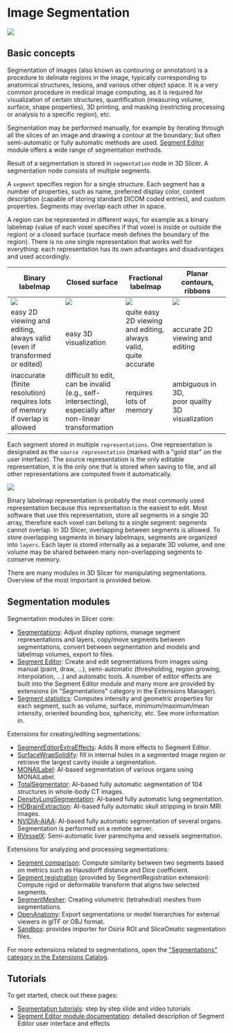 # Image Segmentation

![](https://github.com/Slicer/Slicer/releases/download/docs-resources/image_segmentation_views.png)

## Basic concepts

Segmentation of images (also known as contouring or annotation) is a procedure to delinate regions in the image, typically corresponding to anatomical structures, lesions, and various other object space.
It is a very common procedure in medical image computing, as it is required for visualization of certain structures, quantification (measuring volume, surface, shape properties), 3D printing, and masking (restricting processing or analysis to a specific region), etc.

Segmentation may be performed manually, for example by iterating through all the slices of an image and drawing a contour at the boundary; but often semi-automatic or fully automatic methods are used. [Segment Editor](modules/segmenteditor.md) module offers a wide range of segmentation methods.

Result of a segmentation is stored in `segmentation` node in 3D Slicer. A segmentation node consists of multiple segments.

A `segment` specifies region for a single structure. Each segment has a number of properties, such as name, preferred display color, content description (capable of storing standard DICOM coded entries), and custom properties. Segments may overlap each other in space.

A region can be represented in different ways, for example as a binary labelmap (value of each voxel specifies if that voxel is inside or outside the region) or a closed surface (surface mesh defines the boundary of the region). There is no one single representation that works well for everything: each representation has its own advantages and disadvantages and used accordingly.

| Binary labelmap                                                               | Closed surface                                                                                          | Fractional labelmap                                             | Planar contours, ribbons                       |
|-------------------------------------------------------------------------------|---------------------------------------------------------------------------------------------------------|-----------------------------------------------------------------|------------------------------------------------|
| ![](https://github.com/Slicer/Slicer/releases/download/docs-resources/image_segmentation_binary_labelmap.png)                                         | ![](https://github.com/Slicer/Slicer/releases/download/docs-resources/image_segmentation_closed_surface.png)                                                                    | ![](https://github.com/Slicer/Slicer/releases/download/docs-resources/image_segmentation_fractional_labelmap.png)                       | ![](https://github.com/Slicer/Slicer/releases/download/docs-resources/image_segmentation_planar_contour_ribbon.png)    |
| easy 2D viewing and editing, <br>always valid (even if<br>transformed or edited)     | easy 3D visualization                                                                                   | quite easy 2D viewing<br>and editing,<br>always valid,<br>quite accurate | accurate 2D viewing and editing                |
| inaccurate (finite resolution)<br>requires lots of memory<br>if overlap is allowed | difficult to edit,<br>can be invalid<br>(e.g., self-intersecting),<br>especially after non-linear<br>transformation | requires lots of memory                                         | ambiguous in 3D,<br>poor quality<br>3D visualization |

Each segment stored in multiple `representations`. One representation is designated as the `source representation` (marked with a "gold star" on the user interface). The source representation is the only editable representation, it is the only one that is stored when saving to file, and all other representations are computed from it automatically.

![](https://github.com/Slicer/Slicer/releases/download/docs-resources/image_segmentation_representations.png)

Binary labelmap representation is probably the most commonly used representation because this representation is the easiest to edit. Most software that use this representation, store all segments in a single 3D array, therefore each voxel can belong to a single segment: segments cannot overlap. In 3D Slicer, overlapping between segments is allowed. To store overlapping segments in binary labelmaps, segments are organized into `layers`. Each layer is stored internally as a separate 3D volume, and one volume may be shared between many non-overlapping segments to conserve memory.

There are many modules in 3D Slicer for manipulating segmentations. Overview of the most important is provided below.

## Segmentation modules

Segmentation modules in Slicer core:
- [Segmentations](modules/segmentations.md): Adjust display options, manage segment representations and layers, copy/move segments between segmentations, convert between segmentation and models and labelmap volumes, export to files.
- [Segment Editor](modules/segmenteditor.md): Create and edit segmentations from images using manual (paint, draw, ...), semi-automatic (thresholding, region growing, interpolation, ...) and automatic tools. A number of editor effects are built into the Segment Editor module and many more are provided by extensions (in "Segmentations" category in the Extensions Manager).
- [Segment statistics](modules/segmentstatistics.md): Computes intensity and geometric properties for each segment, such as volume, surface, minimum/maximum/mean intensity, oriented bounding box, sphericity, etc. See more information in.

Extensions for creating/editing segmentations:
- [SegmentEditorExtraEffects](https://github.com/lassoan/SlicerSegmentEditorExtraEffects): Adds 8 more effects to Segment Editor.
- [SurfaceWrapSolidify](https://github.com/sebastianandress/Slicer-SurfaceWrapSolidify): fill in internal holes in a segmented image region or retrieve the largest cavity inside a segmentation.
- [MONAILabel](https://github.com/Project-MONAI/MONAILabel/tree/main/plugins/slicer/MONAILabel): AI-based segmentation of various organs using MONAILabel.
- [TotalSegmentator](https://github.com/lassoan/SlicerTotalSegmentator): AI-based fully automatic segmentation of 104 structures in whole-body CT images.
- [DensityLungSegmentation](https://github.com/pzaffino/SlicerDensityLungSegmentation): AI-based fully automatic lung segmentation.
- [HDBrainExtraction](https://github.com/lassoan/SlicerHDBrainExtraction): AI-based fully automatic skull stripping in brain MRI images.
- [NVIDIA-AIAA](https://github.com/NVIDIA/ai-assisted-annotation-client/tree/master/slicer-plugin): AI-based fully automatic segmentation of several organs. Segmentation is performed on a remote server.
- [RVesselX](https://github.com/R-Vessel-X/SlicerRVXLiverSegmentation): Semi-automatic liver parenchyma and vessels segmentation.

Extensions for analyzing and processing segmentations:
- [Segment comparison](https://www.slicer.org/wiki/Documentation/Nightly/Modules/SegmentComparison): Compute similarity between two segments based on metrics such as Hausdorff distance and Dice coefficient.
- [Segment registration](https://github.com/SlicerRt/SegmentRegistration) (provided by SegmentRegistration extension):
Compute rigid or deformable transform that aligns two selected segments.
- [SegmentMesher](https://github.com/lassoan/SlicerSegmentMesher): Creating volumetric (tetrahedral) meshes from segmentations.
- [OpenAnatomy](https://github.com/PerkLab/SlicerOpenAnatomy): Export segmentations or model hierarchies for external viewers in glTF or OBJ format.
- [Sandbox](https://github.com/PerkLab/SlicerSandbox): provides importer for Osirix ROI and SliceOmatic segmentation files.

For more extensions related to segmentations, open the ["Segmentations" category in the Extensions Catalog](https://extensions.slicer.org/catalog/Segmentation/30893/win).

## Tutorials

To get started, check out these pages:
- [Segmentation tutorials](https://www.slicer.org/wiki/Documentation/Nightly/Training#Segmentation): step by step slide and video tutorials
- [Segment Editor module documentation](modules/segmenteditor.md): detailed description of Segment Editor user interface and effects

